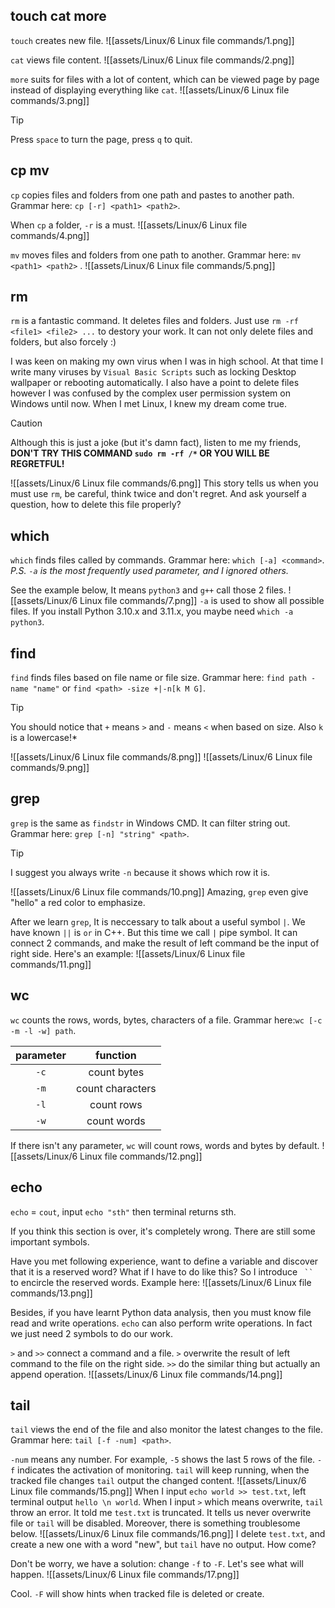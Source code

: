 ##  touch cat more
`touch` creates new file.
![[assets/Linux/6 Linux file commands/1.png]]

`cat` views file content.
![[assets/Linux/6 Linux file commands/2.png]]

`more` suits for files with a lot of content, which can be viewed page by page instead of displaying everything like `cat`.
![[assets/Linux/6 Linux file commands/3.png]]
>[!TIP] 
>Press `space` to turn the page, press `q` to quit.

## cp mv
`cp` copies files and folders from one path and pastes to another path. Grammar here: `cp [-r] <path1> <path2>`.

When `cp` a folder, `-r` is a must.
![[assets/Linux/6 Linux file commands/4.png]]

`mv` moves files and folders from one path to another. Grammar here: `mv <path1> <path2>` .
![[assets/Linux/6 Linux file commands/5.png]]

## rm
`rm` is a fantastic command. It deletes files and folders. Just use `rm -rf <file1> <file2> ...` to destory your work. It can not only delete files and folders, but also forcely :)

I was keen on making my own virus when I was in high school. At that time I write many viruses by `Visual Basic Scripts` such as locking Desktop wallpaper or rebooting automatically. I also have a point to delete files however I was confused by the complex user permission system on Windows until now. When I met Linux, I knew my dream come true. 

>[!CAUTION] 
>Although this is just a joke (but it's damn fact), listen to me my friends, **DON'T TRY THIS COMMAND `sudo rm -rf /*` OR YOU WILL BE REGRETFUL!**

![[assets/Linux/6 Linux file commands/6.png]]
This story tells us when you must use `rm`, be careful, think twice and don't regret. And ask yourself a question, how to delete this file properly?

## which
`which` finds files called by commands. Grammar here: `which [-a] <command>`.
*P.S. `-a` is the most frequently used parameter, and I ignored others.*

See the example below, It means `python3` and `g++` call those 2 files.
![[assets/Linux/6 Linux file commands/7.png]]
`-a` is used to show all possible files. If you install Python 3.10.x and 3.11.x, you maybe need `which -a python3`.

## find
`find` finds files based on file name or file size. Grammar here:  `find path -name "name"` or `find <path> -size +|-n[k M G]`.

>[!TIP] 
>You should notice that `+` means `>` and `-` means `<` when based on size. Also `k` is a lowercase!*

![[assets/Linux/6 Linux file commands/8.png]]
![[assets/Linux/6 Linux file commands/9.png]]

## grep
`grep` is the same as `findstr` in Windows CMD. It can filter string out. Grammar here:
`grep [-n] "string" <path>`.

>[!TIP]
>I suggest you always write `-n` because it shows which row it is.

![[assets/Linux/6 Linux file commands/10.png]]
Amazing, `grep` even give "hello" a red color to emphasize.

After we learn `grep`, It is neccessary to talk about a useful symbol `|`. We have known `||` is `or` in C++. But this time we call `|` pipe symbol. It can connect 2 commands, and make the result of left command be the input of right side. Here's an example:
![[assets/Linux/6 Linux file commands/11.png]]

## wc
`wc` counts the rows, words, bytes, characters of a file. Grammar here:`wc [-c -m -l -w] path`.

| parameter |     function     |
| :-------: | :--------------: |
|   `-c`    |   count bytes    |
|   `-m`    | count characters |
|   `-l`    |    count rows    |
|   `-w`    |   count words    |
If there isn't any parameter, `wc` will count rows, words and bytes by default.
![[assets/Linux/6 Linux file commands/12.png]]

## echo
`echo` = `cout`, input `echo "sth"` then terminal returns sth.

If you think this section is over, it's completely wrong. There are still some important symbols.

Have you met following experience, want to define a variable and discover that it is a reserved word? What if I have to do like this? So I introduce <code> `` </code> to encircle the reserved words. Example here:
![[assets/Linux/6 Linux file commands/13.png]]

Besides, if you have learnt Python data analysis, then you must know file read and write operations. `echo` can also perform write operations. In fact we just need 2 symbols to do our work.

`>` and `>>` connect a command and a file.
`>` overwrite the result of left command to the file on the right side.
`>>` do the similar thing but actually an append operation.
![[assets/Linux/6 Linux file commands/14.png]]

## tail
`tail` views the end of the file and also monitor the latest changes to the file. Grammar here: `tail [-f -num] <path>`.

`-num` means any number. For example, `-5` shows the last 5 rows of the file.
`-f` indicates the activation of monitoring. `tail` will keep running, when the tracked file changes `tail` output the changed content.
![[assets/Linux/6 Linux file commands/15.png]]
When I input `echo world >> test.txt`, left terminal output `hello \n world`. When I input `>` which means overwrite, `tail` throw an error. It told me `test.txt` is truncated. It tells us never overwrite file or `tail` will  be disabled. Moreover, there is something troublesome below.
![[assets/Linux/6 Linux file commands/16.png]]
I delete `test.txt`, and create a new one with a word "new", but `tail` have no output. How come?

Don't be worry, we have a solution: change  `-f` to `-F`. Let's see what will happen.
![[assets/Linux/6 Linux file commands/17.png]]

Cool. `-F` will show hints when tracked file is deleted or create.

